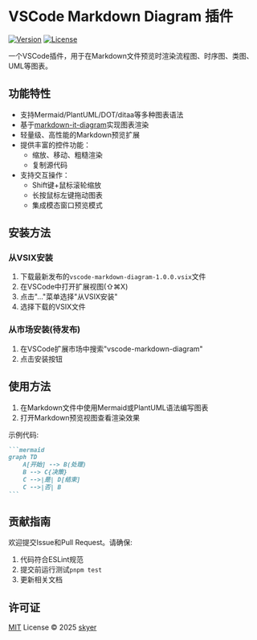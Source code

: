 # VSCode Markdown Diagram 插件

[![Version](https://img.shields.io/badge/version-1.0.5-blue.svg)](https://marketplace.visualstudio.com/items?itemName=skyer.vscode-markdown-diagram)
[![License](https://img.shields.io/badge/license-MIT-green.svg)](./LICENSE.md)

一个VSCode插件，用于在Markdown文件预览时渲染流程图、时序图、类图、UML等图表。

## 功能特性

- 支持Mermaid/PlantUML/DOT/ditaa等多种图表语法
- 基于[markdown-it-diagram](https://ryanuo.cc/zh/posts/md-it-diagarm)实现图表渲染
- 轻量级、高性能的Markdown预览扩展
- 提供丰富的控件功能：
  - 缩放、移动、粗糙渲染
  - 复制源代码
- 支持交互操作：
  - Shift键+鼠标滚轮缩放
  - 长按鼠标左键拖动图表
  - 集成模态窗口预览模式

## 安装方法

### 从VSIX安装
1. 下载最新发布的`vscode-markdown-diagram-1.0.0.vsix`文件
2. 在VSCode中打开扩展视图(⇧⌘X)
3. 点击"..."菜单选择"从VSIX安装"
4. 选择下载的VSIX文件

### 从市场安装(待发布)
1. 在VSCode扩展市场中搜索"vscode-markdown-diagram"
2. 点击安装按钮

## 使用方法

1. 在Markdown文件中使用Mermaid或PlantUML语法编写图表
2. 打开Markdown预览视图查看渲染效果

示例代码:
````markdown
```mermaid
graph TD
    A[开始] --> B(处理)
    B --> C{决策}
    C -->|是| D[结束]
    C -->|否| B
```
````

## 贡献指南

欢迎提交Issue和Pull Request。请确保:
1. 代码符合ESLint规范
2. 提交前运行测试`pnpm test`
3. 更新相关文档

## 许可证

[MIT](./LICENSE.md) License © 2025 [skyer](https://github.com/skyeryg)
